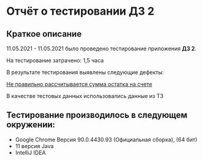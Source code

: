 # Отчёт о тестировании **ДЗ 2**
## Краткое описание
11.05.2021 - 11.05.2021 было проведено тестирование приложения **ДЗ 2**.

На тестирование затрачено: 1,5 часа

В результате тестирования выявлены следующие дефекты:

 [Не правильно рассчитывается сумма остатка на счете](https://github.com/OlgaTyurina19/dz2java/issues/1)

В качестве тестовых данных использовались данные из ТЗ

## Тестирование производилось в следующем окружении:

- Google Chrome 
 Версия 90.0.4430.93 (Официальная сборка), (64 бит)
- 11 версия Java
- IntelliJ IDEA